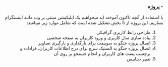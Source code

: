 <div dir="rtl" align='right'>


### - پروژه
با استفاده از آنچه تاکنون آموخته اید میخواهیم یک اپلیکیشن مبتنی بر وب مانند اینستگرام بسازیم.
این پروژه از 5 بخش تشکیل شده است که شامل موارد زیر میباشد:
1. طراحی رابط کاربری گرافیکی
1. پیاده سازی مدل کاربری و ورود کاربران به صفحه شخصی
1. اتصال پروژه جنگو به سوییفت برای بارگذاری و بارگیری تصاویر
1. اتصال پروژه جنگو به الستیک سرچ برای درج اطلاعات کاربران، فراداده و برچسب پست های کاربران و انجام جستجو بر روی آن
1. تغییر دیتابیس 
